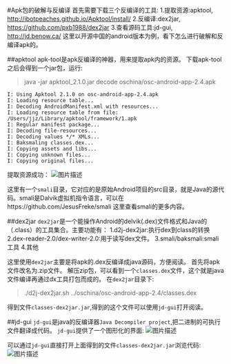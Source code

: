 #Apk包的破解与反编译
首先需要下载三个反编译的工具:
    1.提取资源:apktool, http://ibotpeaches.github.io/Apktool/install/
    2.反编译:dex2jar, https://github.com/pxb1988/dex2jar
    3.查看源码工具:jd-gui, http://jd.benow.ca/
这里以开源中国的android版本为例，看下怎么进行破解和反编译apk的。

##apktool
apk-tool是apk反编译的神器，用来提取apk内的资源。
下载apk-tool之后会得到一个jar包，运行:
>java -jar apktool_2.1.0.jar decode oschina/osc-android-app-2.4.apk

```
I: Using Apktool 2.1.0 on osc-android-app-2.4.apk
I: Loading resource table...
I: Decoding AndroidManifest.xml with resources...
I: Loading resource table from file: /Users/jjz/Library/apktool/framework/1.apk
I: Regular manifest package...
I: Decoding file-resources...
I: Decoding values */* XMLs...
I: Baksmaling classes.dex...
I: Copying assets and libs...
I: Copying unknown files...
I: Copying original files...
```
提取资源成功：
![图片描述][1]

这里有一个`smali`目录，它对应的是原始Android项目的src目录，就是Java的源代码。smali是Dalvik虚拟机指令语言，可以在https://github.com/JesusFreke/smali 这里查看smali的更多内容。

##dex2jar
`dex2jar`是一个能操作Android的delvik(.dex)文件格式和Java的（.class）的工具集合。主要功能有：
	1.d2j-dex2jar:执行dex到class的转换
	2.dex-reader-2.0/dex-writer-2.0:用于读写dex文件。
	3.smali/baksmali:smali工具
	4.其他
	
这里使用`dex2jar`主要是将apk的.dex反编译成java源码，方便阅读。
首先将apk文件改名为.zip文件。
解压zip包，可以看到一个`classes.dex`文件，这个就是java文件编译再通过dx工具打包而成的。
在`dex2jar`目录下:
>./d2j-dex2jar.sh ../oschina/osc-android-app-2.4/classes.dex

得到文件`classes-dex2jar.jar`,得到的这个文件可以使用`jd-gui`打开阅读。

##jd-gui
`jd-gui`是java的反编译器`Java Decompiler project`,把二进制的可执行文件翻译成代码。
`jd-gui`提供了一个图形化的界面:
![图片描述][2]

可以通过`jd-gui`直接打开上面得到的文件`classes-dex2jar.jar`浏览代码:
![图片描述][3]



	


  [1]: /img/bVtTNC
  [2]: /img/bVtTN3
  [3]: /img/bVtTN6


